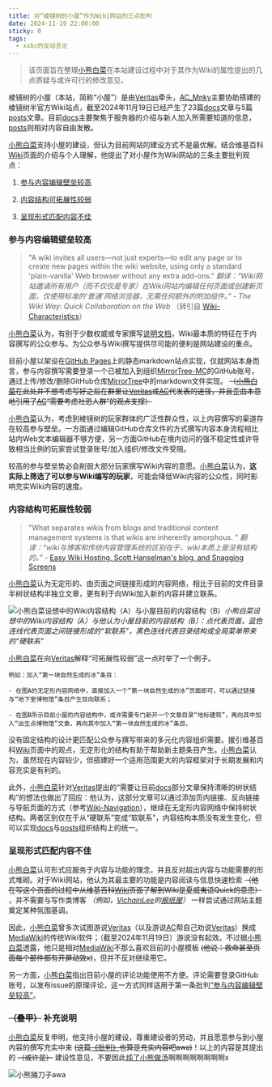 ```yaml
---
title: 对“棱镜树的小屋”作为Wiki网站的三点批判
date: 2024-11-19 22:00:00
sticky: 0
tags:
  - xxbc的反动言论
---
```


> 该页面旨在整理[小熊白菜](/docs/server/players.html#小熊白菜)在本站建设过程中对于其作为Wiki的属性提出的几点质疑与或许可行的修改意见，

棱镜树的小屋（本站，简称“小屋”）是由[Veritas](/docs/server/players.html#概要)牵头，[AC_Mnky](/docs/server/players.html#AC)主要协助搭建的棱镜树半官方Wiki站点，截至2024年11月19日已经产生了23篇[docs](/docs)文章与5篇[posts](/archives/)文章。目前[docs](/docs)主要聚焦于服务器的介绍与新人加入所需要知道的信息，[posts](/archives/)则相对内容自由发散。

[小熊白菜](/docs/server/players.html#小熊白菜)支持小屋的建设，但认为目前网站的建设方式不是最优解。结合维基百科[Wiki](https://en.wikipedia.org/wiki/Wiki)页面的介绍与个人理解，他提出了对小屋作为Wiki网站的三条主要批判观点：

1. [参与内容编辑壁垒较高](#参与内容编辑壁垒较高)

2. [内容结构可拓展性较弱](#内容结构可拓展性较弱)

3. [呈现形式匹配内容不佳](#呈现形式匹配内容不佳)

### 参与内容编辑壁垒较高

> "A wiki invites all users—not just experts—to edit any page or to create new pages within the wiki website, using only a standard 'plain-vanilla' Web browser without any extra add-ons." *翻译：“Wiki网站邀请所有用户（而不仅仅是专家）在Wiki网站内编辑任何页面或创建新页面，仅使用标准的‘普通’网络浏览器，无需任何额外的附加组件。”* -  *The Wiki Way: Quick Collaboration on the Web* （转引自 [Wiki-Characteristics](https://en.wikipedia.org/wiki/Wiki#Characteristics)）

[小熊白菜](/docs/server/players.html#小熊白菜)认为，有别于少数权威或专家撰写[说明文档](https://en.wikipedia.org/wiki/Software_documentation)，Wiki最本质的特征在于内容撰写的公众参与。为公众参与Wiki撰写提供尽可能的便利是网站建设的重点。

目前小屋以架设在[GitHub Pages](https://docs.github.com/zh/pages/getting-started-with-github-pages/about-github-pages)上的静态markdown站点实现，仅就网站本身而言，参与内容撰写需要登录一个已被加入到组织[MirrorTree-MC](https://github.com/MirrorTree-MC)的GitHub账号，通过上传/修改/删除GitHub仓库[MirrorTree](https://github.com/MirrorTree-MC/MirrorTree)中的markdown文件实现。 ~~（[小熊白菜](/docs/server/players.html#小熊白菜)在此处并不想考虑写好之后在群里让[Veritas](/docs/server/players.html#概要)或[AC](/docs/server/players.html#AC)代发表的途径，并且歪曲本意地引用了[AC](/docs/server/players.html#AC)“需要考虑社恐人群”的观点支撑）~~

[小熊白菜](/docs/server/players.html#小熊白菜)认为，考虑到棱镜树的玩家群体的广泛性群众性，以上内容撰写的渠道存在较高参与壁垒。一方面通过编辑GitHub仓库文件的方式撰写内容本身流程相比站内Web文本编辑器不够方便，另一方面GitHub在境内访问的强不稳定性或许导致相当比例的玩家尝试登录账号/加入组织/修改文件受阻。

较高的参与壁垒势必会削弱大部分玩家撰写Wiki内容的意愿。[小熊白菜](/docs/server/players.html#小熊白菜)认为，**这实际上筛选了可以参与Wiki编写的玩家**，可能会降低Wiki内容的公众性，同时影响充实Wiki内容的速度。

### 内容结构可拓展性较弱

> "What separates wikis from blogs and traditional content management systems is that wikis are inherently amorphous. " *翻译：“wiki与博客和传统内容管理系统的区别在于，wiki本质上是没有结构的。”* - [Easy Wiki Hosting, Scott Hanselman's blog, and Snagging Screens](https://learn.microsoft.com/en-us/archive/msdn-magazine/2008/july/easy-wiki-hosting-scott-hanselman-s-blog-and-snagging-screens)

[小熊白菜](/docs/server/players.html#小熊白菜)认为无定形的、由页面之间链接形成的内容网络，相比于目前的文件目录半树状结构半独立文章，更有利于向Wiki加入新的内容并建立联系。

![小熊白菜设想中的Wiki内容结构（A）与小屋目前的内容结构（B）](https://cos.bearcabbage.top/wp-content/uploads/2024/11/IMG_3751.jpeg)*小熊白菜设想中的Wiki内容结构（A）与他认为小屋目前的内容结构（B）：点代表页面，蓝色连线代表页面之间链接形成的“软联系”，黑色连线代表目录结构或全局菜单带来的“硬联系”*

[小熊白菜](/docs/server/players.html#小熊白菜)在向[Veritas](/docs/server/players.html#概要)解释“可拓展性较弱”这一点时举了一个例子。

    例如：加入“第一块自然生成的冰”条目：
    
    - 在图A的无定形内容网络中，直接加入一个“第一块自然生成的冰”页面即可，可以通过链接与“地下室博物馆”条目产生双向联系；

    - 在图B所示目前小屋的内容结构中，或许需要专门新开一个文章目录“地标建筑”，再向其中加入“出生点博物馆”文章，再向其中加入“第一块自然生成的冰”条目。

没有固定结构的设计更匹配公众参与撰写带来的多元化内容组织需要。援引维基百科[Wiki](https://en.wikipedia.org/wiki/Wiki)页面中的观点，无定形化的结构有助于帮助新主题条目产生。[小熊白菜](/docs/server/players.html#小熊白菜)认为，虽然现在内容较少，但搭建好一个适用范围更大的内容框架对于长期发展和内容充实是有利的。

此外，[小熊白菜](/docs/server/players.html#小熊白菜)针对[Veritas](/docs/server/players.html#概要)提出的“需要让目前[docs](/docs)部分文章保持清晰的树状结构”的想法也做出了回应：他认为，这部分文章可以通过添加页内链接、反向链接与导航页面的方式（参考[Wiki-Navigation](https://en.wikipedia.org/wiki/Wiki#Navigation)），继续在无定形内容网络中保持树状结构。两者区别仅在于从“硬联系”变成“软联系”，内容结构本质没有发生变化，但可以实现[docs](/docs)与[posts](/archives/)组织结构上的统一。

### 呈现形式匹配内容不佳

[小熊白菜](/docs/server/players.html#小熊白菜)认可形式应服务于内容与功能的理念，并且反对超出内容与功能需要的形式堆砌。对于Wiki网站，他认为其最主要的功能是内容阅读与信息快速检索 ~~（他在写这个页面的过程中从维基百科[Wiki](https://en.wikipedia.org/wiki/Wiki)页面了解到Wiki是夏威夷语Quick的意思）~~ ，并不需要与写作类博客 *（例如，[VichainLee](/docs/server/players.html#VichainLee)的[报纸屋](https://v.bearcabbage.top/)）* 一样尝试通过网站主题奠定某种氛围基调。

因此，[小熊白菜](/docs/server/players.html#小熊白菜)曾多次试图游说[Veritas](/docs/server/players.html#概要)（以及游说[AC](/docs/server/players.html#AC)帮自己劝说[Veritas](/docs/server/players.html#概要)）换成[MediaWiki](https://www.mediawiki.org/wiki/MediaWiki)的传统Wiki软件；（截至2024年11月19日）游说没有起效。不过据[小熊白菜](/docs/server/players.html#小熊白菜)透露，他只是相对[MediaWiki](https://www.mediawiki.org/wiki/MediaWiki)不那么喜欢目前的小屋模板 ~~(他说：救命甚至页面每个部件都有开屏动效x)~~，但并不反对继续用它。

另一方面，[小熊白菜](/docs/server/players.html#小熊白菜)指出目前小屋的评论功能使用不方便。评论需要登录GitHub账号，以发布issue的原理评论，这一方式同样适用于第一条批判[“参与内容编辑壁垒较高”](#参与内容编辑壁垒较高)。

### ~~（叠甲）~~ 补充说明

[小熊白菜](/docs/server/players.html#小熊白菜)反复申明，他支持小屋的建设，尊重建设者的劳动，并且愿意参与到小屋内容的撰写充实中来 ~~(这篇[《批判》](/criticism)也算是充实内容吧awa)~~！以上的内容是其提出的 ~~（或许是）~~ 建设性意见，不要因此[炖了小熊做汤](/news/mt19.html)啊啊啊啊啊啊啊啊x

![小熊捅刀子awa](https://cos.bearcabbage.top/wp-content/uploads/2024/11/IMG_6418.gif)